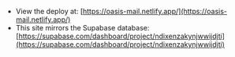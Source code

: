 * View the deploy at: [https://oasis-mail.netlify.app/](https://oasis-mail.netlify.app/)
* This site mirrors the Supabase database: [https://supabase.com/dashboard/project/ndixenzakynjwwijdjti](https://supabase.com/dashboard/project/ndixenzakynjwwijdjti)
